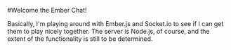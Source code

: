 #Welcome the Ember Chat!

Basically, I'm playing around with Ember.js and Socket.io to see
if I can get them to play nicely together. The server is Node.js, 
of course, and the extent of the functionality is still to be determined.